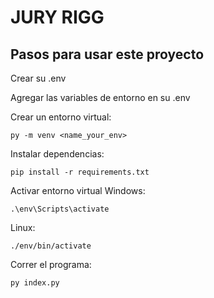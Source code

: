 # JURY RIGG

## Pasos para usar este proyecto

Crear su .env

Agregar las variables de entorno en su .env

Crear un entorno virtual:
```
py -m venv <name_your_env>
```

Instalar dependencias:
```
pip install -r requirements.txt
```

Activar entorno virtual
Windows:
```
.\env\Scripts\activate
```
Linux:
```
./env/bin/activate
```

Correr el programa:
```
py index.py
```